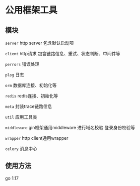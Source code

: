 # 公用框架工具

## 模块

`server` http server 包含默认启动项

`client` http请求 包含链路信息、重试、状态判断、中间件等

`perrors` 错误处理

`plog` 日志

`orm` 数据库连接、初始化等

`redis` redis连接、初始化等

`meta` 封装trace链路信息

`util` 应用工具类

`middleware` gin框架通用middleware 进行域名校验 登录身份校验等

`wrapper` http client通用wrapper

`celery` 消息中心

## 使用方法
go 1.17

